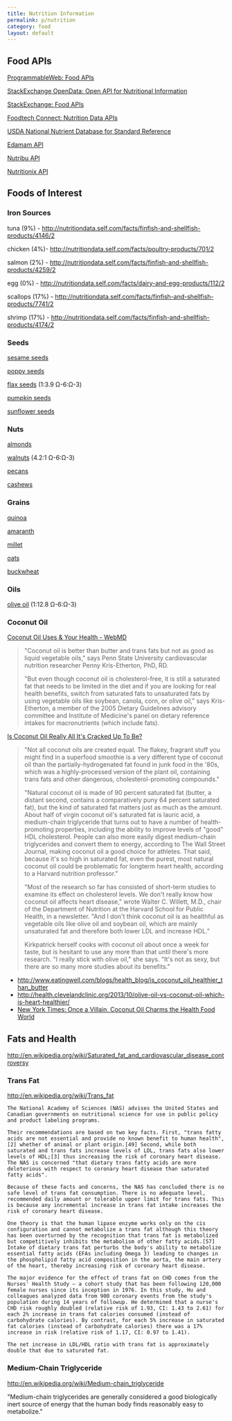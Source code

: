 ```yaml
---
title: Nutrition Information
permalink: p/nutrition
category: food
layout: default
---
```


Food APIs
---------

[ProgrammableWeb: Food APIs](http://www.programmableweb.com/category/food/apis?category=20048)

[StackExchange OpenData: Open API for Nutritional Information](http://opendata.stackexchange.com/questions/269/open-api-for-nutritional-information-and-or-food-barcodes)

[StackExchange: Food APIs](http://stackoverflow.com/questions/2414238/where-get-data-api-for-get-food-recipe-and-or-nutrition-facts)

[Foodtech Connect: Nutrition Data APIs](http://www.foodtechconnect.com/2012/08/16/nutrition-data-api/)

[USDA National Nutrient Database for Standard Reference](https://www.ars.usda.gov/Services/docs.htm?docid=8964)

[Edamam API](https://developer.edamam.com/)

[Nutribu API](http://developer.nutribu.com/)

[Nutritionix API](http://www.nutritionix.com/)

Foods of Interest
-----------------

### Iron Sources

tuna (9%) - <http://nutritiondata.self.com/facts/finfish-and-shellfish-products/4146/2>

chicken (4%)- <http://nutritiondata.self.com/facts/poultry-products/701/2>

salmon (2%) - <http://nutritiondata.self.com/facts/finfish-and-shellfish-products/4259/2>

egg (0%) - <http://nutritiondata.self.com/facts/dairy-and-egg-products/112/2>

scallops (17%) - <http://nutritiondata.self.com/facts/finfish-and-shellfish-products/7741/2>

shrimp (17%) - <http://nutritiondata.self.com/facts/finfish-and-shellfish-products/4174/2>

### Seeds

[sesame seeds](http://nutritiondata.self.com/facts/nut-and-seed-products/3157/2)

[poppy seeds](http://nutritiondata.self.com/facts/spices-and-herbs/203/2)

[flax seeds](http://nutritiondata.self.com/facts/nut-and-seed-products/3163/2) (1:3.9 Ω-6:Ω-3)

[pumpkin seeds](http://nutritiondata.self.com/facts/nut-and-seed-products/3066/2)

[sunflower seeds](http://nutritiondata.self.com/facts/nut-and-seed-products/3076/2)

### Nuts

[almonds](http://nutritiondata.self.com/facts/nut-and-seed-products/3085/2)

[walnuts](http://nutritiondata.self.com/facts/nut-and-seed-products/3138/2) (4.2:1 Ω-6:Ω-3)

[pecans](http://nutritiondata.self.com/facts/nut-and-seed-products/3129/2)

[cashews](http://nutritiondata.self.com/facts/nut-and-seed-products/3095/2)

### Grains

[quinoa](http://nutritiondata.self.com/facts/cereal-grains-and-pasta/5705/2)

[amaranth](http://nutritiondata.self.com/facts/cereal-grains-and-pasta/5676/2)

[millet](http://nutritiondata.self.com/facts/cereal-grains-and-pasta/5701/2)

[oats](http://nutritiondata.self.com/facts/breakfast-cereals/1597/2)

[buckwheat](http://nutritiondata.self.com/facts/cereal-grains-and-pasta/5682/2)

### Oils

[olive oil](http://nutritiondata.self.com/facts/fats-and-oils/509/2) (1:12.8 Ω-6:Ω-3)

### Coconut Oil

[Coconut Oil Uses & Your Health - WebMD](http://www.webmd.com/diet/features/coconut-oil-and-health)

> "Coconut oil is better than butter and trans fats but not as good as liquid vegetable oils," says Penn State University cardiovascular nutrition researcher Penny Kris-Etherton, PhD, RD.
>
> "But even though coconut oil is cholesterol-free, it is still a saturated fat that needs to be limited in the diet and if you are looking for real health benefits, switch from saturated fats to unsaturated fats by using vegetable oils like soybean, canola, corn, or olive oil," says Kris-Etherton, a member of the 2005 Dietary Guidelines advisory committee and Institute of Medicine's panel on dietary reference intakes for macronutrients (which include fats).

[Is Coconut Oil Really All It's Cracked Up To Be?](http://www.huffingtonpost.com/2014/04/22/coconut-oil-healthy_n_5167057.html)

> "Not all coconut oils are created equal. The flakey, fragrant stuff you might find in a superfood smoothie is a very different type of coconut oil than the partially-hydrogenated fat found in junk food in the '80s, which was a highly-processed version of the plant oil, containing trans fats and other dangerous, cholesterol-promoting compounds."
>
> "Natural coconut oil is made of 90 percent saturated fat (butter, a distant second, contains a comparatively puny 64 percent saturated fat), but the kind of saturated fat matters just as much as the amount. About half of virgin coconut oil's saturated fat is lauric acid, a medium-chain triglyceride that turns out to have a number of health-promoting properties, including the ability to improve levels of "good" HDL cholesterol. People can also more easily digest medium-chain triglycerides and convert them to energy, according to The Wall Street Journal, making coconut oil a good choice for athletes. That said, because it's so high in saturated fat, even the purest, most natural coconut oil could be problematic for longterm heart health, according to a Harvard nutrition professor."
>
> "Most of the research so far has consisted of short-term studies to examine its effect on cholesterol levels. We don't really know how coconut oil affects heart disease," wrote Walter C. Willett, M.D., chair of the Department of Nutrition at the Harvard School for Public Health, in a newsletter. "And I don't think coconut oil is as healthful as vegetable oils like olive oil and soybean oil, which are mainly unsaturated fat and therefore both lower LDL and increase HDL."
>
> Kirkpatrick herself cooks with coconut oil about once a week for taste, but is hesitant to use any more than that until there's more research. "I really stick with olive oil," she says. "It's not as sexy, but there are so many more studies about its benefits."

-   <http://www.eatingwell.com/blogs/health_blog/is_coconut_oil_healthier_than_butter>
-   <http://health.clevelandclinic.org/2013/10/olive-oil-vs-coconut-oil-which-is-heart-healthier/>
-   [New York Times: Once a Villain, Coconut Oil Charms the Health Food World](http://www.nytimes.com/2011/03/02/dining/02Appe.html?pagewanted=all&_r=0)

Fats and Health
---------------

<http://en.wikipedia.org/wiki/Saturated_fat_and_cardiovascular_disease_controversy>

### Trans Fat

<http://en.wikipedia.org/wiki/Trans_fat>

    The National Academy of Sciences (NAS) advises the United States and Canadian governments on nutritional science for use in public policy and product labeling programs.

    Their recommendations are based on two key facts. First, "trans fatty acids are not essential and provide no known benefit to human health",[2] whether of animal or plant origin.[49] Second, while both saturated and trans fats increase levels of LDL, trans fats also lower levels of HDL;[3] thus increasing the risk of coronary heart disease. The NAS is concerned "that dietary trans fatty acids are more deleterious with respect to coronary heart disease than saturated fatty acids".

    Because of these facts and concerns, the NAS has concluded there is no safe level of trans fat consumption. There is no adequate level, recommended daily amount or tolerable upper limit for trans fats. This is because any incremental increase in trans fat intake increases the risk of coronary heart disease.

    One theory is that the human lipase enzyme works only on the cis configuration and cannot metabolize a trans fat although this theory has been overturned by the recognition that trans fat is metabolized but competitively inhibits the metabolism of other fatty acids.[57] Intake of dietary trans fat perturbs the body's ability to metabolize essential fatty acids (EFAs including Omega 3) leading to changes in the phospholipid fatty acid composition in the aorta, the main artery of the heart, thereby increasing risk of coronary heart disease.

    The major evidence for the effect of trans fat on CHD comes from the Nurses' Health Study — a cohort study that has been following 120,000 female nurses since its inception in 1976. In this study, Hu and colleagues analyzed data from 900 coronary events from the study's population during 14 years of followup. He determined that a nurse's CHD risk roughly doubled (relative risk of 1.93, CI: 1.43 to 2.61) for each 2% increase in trans fat calories consumed (instead of carbohydrate calories). By contrast, for each 5% increase in saturated fat calories (instead of carbohydrate calories) there was a 17% increase in risk (relative risk of 1.17, CI: 0.97 to 1.41).

    The net increase in LDL/HDL ratio with trans fat is approximately double that due to saturated fat.

### Medium-Chain Triglyceride

<http://en.wikipedia.org/wiki/Medium-chain_triglyceride>

"Medium-chain triglycerides are generally considered a good biologically inert source of energy that the human body finds reasonably easy to metabolize."
